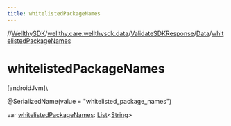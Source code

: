 ```yaml
---
title: whitelistedPackageNames
---
```

//[WellthySDK](../../../../index.html)/[wellthy.care.wellthysdk.data](../../index.html)/[ValidateSDKResponse](../index.html)/[Data](index.html)/[whitelistedPackageNames](whitelisted-package-names.html)



# whitelistedPackageNames



[androidJvm]\




@SerializedName(value = "whitelisted_package_names")



var [whitelistedPackageNames](whitelisted-package-names.html): [List](https://kotlinlang.org/api/latest/jvm/stdlib/kotlin.collections/-list/index.html)&lt;[String](https://kotlinlang.org/api/latest/jvm/stdlib/kotlin/-string/index.html)&gt;




